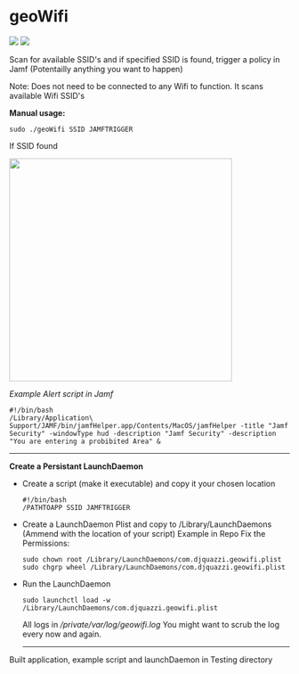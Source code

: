 # geoWifi

![](https://img.shields.io/github/v/release/danielnovello/geoWifi)&nbsp;![](https://img.shields.io/badge/macOS-10.14%2B-success)

Scan for available SSID's and if specified SSID is found, trigger a policy in Jamf (Potentailly anything you want to happen)

Note: Does not need to be connected to any Wifi to function. It scans available Wifi SSID's


 <b>Manual usage:</b>
 
    sudo ./geoWifi SSID JAMFTRIGGER
  
  If SSID found
 
  <img src="https://novello.co.za/img/Alert.png" width="400">
  
  <i>Example Alert script in Jamf</i>
  
    #!/bin/bash
    /Library/Application\ Support/JAMF/bin/jamfHelper.app/Contents/MacOS/jamfHelper -title "Jamf Security" -windowType hud -description "Jamf Security" -description "You are entering a probibited Area" &
  
  <hr>

<b>Create a Persistant LaunchDaemon</b>

- Create a script (make it executable) and copy it your chosen location
  
      #!/bin/bash
      /PATHTOAPP SSID JAMFTRIGGER
      
- Create a LaunchDaemon Plist and copy to /Library/LaunchDaemons (Ammend with the location of your script)
  Example in Repo
    Fix the Permissions:
      
      sudo chown root /Library/LaunchDaemons/com.djquazzi.geowifi.plist
      sudo chgrp wheel /Library/LaunchDaemons/com.djquazzi.geowifi.plist

- Run the LaunchDaemon

      sudo launchctl load -w /Library/LaunchDaemons/com.djquazzi.geowifi.plist
  
  All logs in <i>/private/var/log/geowifi.log</i> You might want to scrub the log every now and again.
 
   <hr>
 
 Built application, example script and launchDaemon in Testing directory
